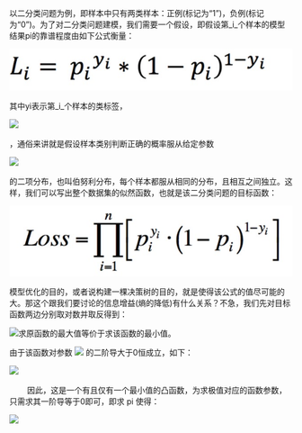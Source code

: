 以二分类问题为例，即样本中只有两类样本：正例\(标记为“1”\)，负例\(标记为“0”\)。为了对二分类问题建模，我们需要一个假设，即假设第_i_个样本的模型结果pi的靠谱程度由如下公式衡量：

![](/assets/li.png)

其中yi表示第_i_个样本的类标签，

![](http://dl2.iteye.com/upload/attachment/0116/5151/bf77f456-edb6-38f5-b56b-534f8cc5ca3e.png)

，通俗来讲就是假设样本类别判断正确的概率服从给定参数

![](http://dl2.iteye.com/upload/attachment/0116/5153/9104422a-f26e-3def-8bb5-3381fb1a6799.png)

的二项分布，也叫伯努利分布，每个样本都服从相同的分布，且相互之间独立。这样，我们可以写出整个数据集的似然函数，也就是该二分类问题的目标函数：

![](/assets/bernuli.png)

模型优化的目的，或者说构建一棵决策树的目的，就是使得该公式的值尽可能的大。那这个跟我们要讨论的信息增益\(熵的降低\)有什么关系？不急，我们先对目标函数两边分别取对数并取反得到：

![](http://dl2.iteye.com/upload/attachment/0116/4630/1b314445-71bb-38ca-8809-465aec268422.png)求原函数的最大值等价于求该函数的最小值。

由于该函数对参数 ![](http://dl2.iteye.com/upload/attachment/0116/5155/efae5ffd-c634-3f53-8932-405109d60ce7.png) 的二阶导大于0恒成立，如下：

  


![](http://dl2.iteye.com/upload/attachment/0116/4632/515c29c5-f75a-32f7-933b-33fce0c1f6b8.png)

        因此，这是一个有且仅有一个最小值的凸函数，为求极值对应的函数参数，只需求其一阶导等于0即可，即求 pi 使得：

![](http://dl2.iteye.com/upload/attachment/0116/4634/af0a16eb-bcc4-3eaf-8eb7-2c980d5fd093.png)

